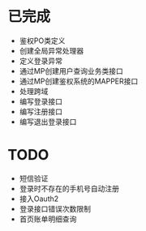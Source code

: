 # 已完成
- 鉴权PO类定义
- 创建全局异常处理器
- 定义登录异常
- 通过MP创建用户查询业务类接口
- 通过MP创建鉴权系统的MAPPER接口
- 处理跨域
- 编写登录接口
- 编写注册接口
- 编写退出登录接口

# TODO
- 短信验证
- 登录时不存在的手机号自动注册
- 接入Oauth2
- 登录接口错误次数限制
- 首页账单明细查询